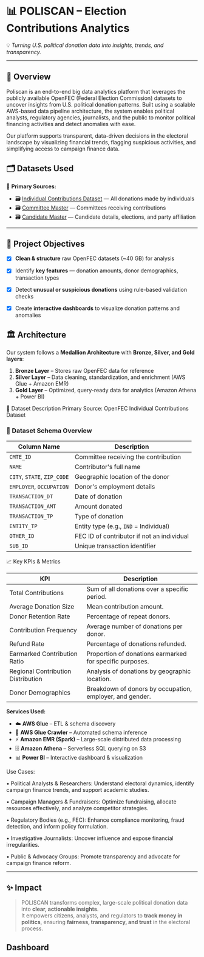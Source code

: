 # 📊 POLISCAN – Election Contributions Analytics  
💡 *Turning U.S. political donation data into insights, trends, and transparency.*

---

## 📌 Overview 

Poliscan is an end-to-end big data analytics platform that leverages the publicly available OpenFEC (Federal Election Commission) datasets to uncover insights from U.S. political donation patterns. Built using a scalable AWS-based data pipeline architecture, the system enables political analysts, regulatory agencies, journalists, and the public to monitor political financing activities and detect anomalies with ease.

Our platform supports transparent, data-driven decisions in the electoral landscape by visualizing financial trends, flagging suspicious activities, and simplifying access to campaign finance data.

## 🗂 Datasets Used  

📂 **Primary Sources:**  
- 🗃️ [Individual Contributions Dataset](https://www.fec.gov/campaign-finance-data/contributions-individuals-file-description/) — All donations made by individuals  
- 🗃️ [Committee Master](https://www.fec.gov/campaign-finance-data/committee-master-file-description/) — Committees receiving contributions  
- 🗃️ [Candidate Master](https://www.fec.gov/campaign-finance-data/candidate-master-file-description/) — Candidate details, elections, and party affiliation  

---

## 🎯 Project Objectives
- [x] **Clean & structure** raw OpenFEC datasets (~40 GB) for analysis  
- [x] Identify **key features** — donation amounts, donor demographics, transaction types  
- [x] Detect **unusual or suspicious donations** using rule-based validation checks  
- [x] Create **interactive dashboards** to visualize donation patterns and anomalies  


## 🏛 Architecture  
Our system follows a **Medallion Architecture** with **Bronze, Silver, and Gold layers**:

1. **Bronze Layer** – Stores raw OpenFEC data for reference  
2. **Silver Layer** – Data cleaning, standardization, and enrichment (AWS Glue + Amazon EMR)  
3. **Gold Layer** – Optimized, query-ready data for analytics (Amazon Athena + Power BI)  



🧾 Dataset Description
Primary Source: OpenFEC Individual Contributions Dataset

### 📄 Dataset Schema Overview

| Column Name                 |   Description                                               |
|-----------------------------|-------------------------------------------------------------|
| `CMTE_ID`                   | Committee receiving the contribution                        |
| `NAME`                      | Contributor's full name                                     |
| `CITY`, `STATE`, `ZIP_CODE` | Geographic location of the donor                            |
| `EMPLOYER`, `OCCUPATION`    | Donor's employment details                                  |
| `TRANSACTION_DT`            | Date of donation                                            |
| `TRANSACTION_AMT`           | Amount donated                                              |
| `TRANSACTION_TP`            | Type of donation                                            |
| `ENTITY_TP`                 | Entity type (e.g., `IND` = Individual)                      |
| `OTHER_ID`                  | FEC ID of contributor if not an individual                  |
| `SUB_ID`                    | Unique transaction identifier                               |




📈 Key KPIs & Metrics

| KPI                               |   Description                                                    |
|-----------------------------------|-------------------------------------------------------------------|
| Total Contributions               | Sum of all donations over a specific period.                      |
| Average Donation Size             | Mean contribution amount.                                         |
| Donor Retention Rate              | Percentage of repeat donors.                                      |
| Contribution Frequency            | Average number of donations per donor.                            |
| Refund Rate                       | Percentage of donations refunded.                                 |
| Earmarked Contribution Ratio      | Proportion of donations earmarked for specific purposes.          |
| Regional Contribution Distribution| Analysis of donations by geographic location.                     |
| Donor Demographics                | Breakdown of donors by occupation, employer, and gender.          |


**Services Used:**  
- ☁️ **AWS Glue** – ETL & schema discovery  
- 📜 **AWS Glue Crawler** – Automated schema inference  
- ⚡ **Amazon EMR (Spark)** – Large-scale distributed data processing  
- 🗄 **Amazon Athena** – Serverless SQL querying on S3  
- 📊 **Power BI** – Interactive dashboard & visualization

  



Use Cases:

•	Political Analysts & Researchers: Understand electoral dynamics, identify campaign finance trends, and support academic studies. 

•	Campaign Managers & Fundraisers: Optimize fundraising, allocate resources effectively, and analyze competitor strategies. 

•	Regulatory Bodies (e.g., FEC): Enhance compliance monitoring, fraud detection, and inform policy formulation. 

•	Investigative Journalists: Uncover influence and expose financial irregularities. 

•	Public & Advocacy Groups: Promote transparency and advocate for campaign finance reform.


---

## ✨ Impact
> POLISCAN transforms complex, large-scale political donation data into **clear, actionable insights**.  
> It empowers citizens, analysts, and regulators to **track money in politics**, ensuring **fairness, transparency, and trust** in the electoral process.

## Dashboard




